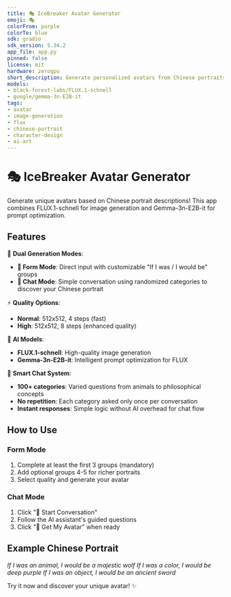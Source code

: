 ```yaml
---
title: 🎭 IceBreaker Avatar Generator
emoji: 🎭
colorFrom: purple
colorTo: blue
sdk: gradio
sdk_version: 5.34.2
app_file: app.py
pinned: false
license: mit
hardware: zerogpu
short_description: Generate personalized avatars from Chinese portraits
models:
- black-forest-labs/FLUX.1-schnell
- google/gemma-3n-E2B-it
tags:
- avatar
- image-generation
- flux
- chinese-portrait
- character-design
- ai-art
---
```


# 🎭 IceBreaker Avatar Generator

Generate unique avatars based on Chinese portrait descriptions! This app combines FLUX.1-schnell for image generation and Gemma-3n-E2B-it for prompt optimization.

## Features

🎨 **Dual Generation Modes**:
- **📝 Form Mode**: Direct input with customizable "If I was / I would be" groups  
- **💬 Chat Mode**: Simple conversation using randomized categories to discover your Chinese portrait

⚡ **Quality Options**:
- **Normal**: 512x512, 4 steps (fast)
- **High**: 512x512, 8 steps (enhanced quality)

🤖 **AI Models**:
- **FLUX.1-schnell**: High-quality image generation
- **Gemma-3n-E2B-it**: Intelligent prompt optimization for FLUX

🎯 **Smart Chat System**:
- **100+ categories**: Varied questions from animals to philosophical concepts
- **No repetition**: Each category asked only once per conversation
- **Instant responses**: Simple logic without AI overhead for chat flow

## How to Use

### Form Mode
1. Complete at least the first 3 groups (mandatory)
2. Add optional groups 4-5 for richer portraits
3. Select quality and generate your avatar

### Chat Mode
1. Click "🚀 Start Conversation"
2. Follow the AI assistant's guided questions
3. Click "🎨 Get My Avatar" when ready

## Example Chinese Portrait
*If I was an animal, I would be a majestic wolf*
*If I was a color, I would be deep purple*
*If I was an object, I would be an ancient sword*

Try it now and discover your unique avatar! ✨
